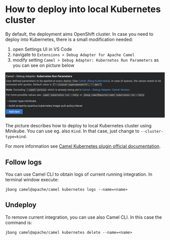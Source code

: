 # How to deploy into local Kubernetes cluster

By default, the deployment aims OpenShift cluster. In case you need to deploy into Kubernetes, there is a small modification needed:

1) open Settings UI in VS Code
2) navigate to `Extensions > Debug Adapter for Apache Camel`
3) modify setting `Camel > Debug Adapter: Kubernetes Run Parameters` as you can see on picture below

![Deploy to Kubernetes cluster with Minikube](../images/kubernetes-run-params.png)

The picture describes how to deploy to local Kubernetes cluster using Minikube. You can use eg. also `Kind`. In that case, just change to `--cluster-type=kind`.

For more information see [Camel Kubernetes plugin official documentation](https://camel.apache.org/manual/camel-jbang-kubernetes.html).

## Follow logs

You can use Camel CLI to obtain logs of current running integration. In terminal window execute:

```shell
jbang camel@apache/camel kubernetes logs --name=<name>
```

## Undeploy

To remove current integration, you can use also Camel CLI. In this case the command is:

```shell
jbang camel@apache/camel kubernetes delete --name=<name>
```
